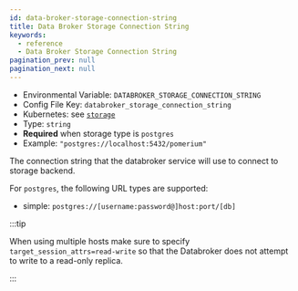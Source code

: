 ```yaml
---
id: data-broker-storage-connection-string
title: Data Broker Storage Connection String
keywords:
  - reference
  - Data Broker Storage Connection String
pagination_prev: null
pagination_next: null
---
```


- Environmental Variable: `DATABROKER_STORAGE_CONNECTION_STRING`
- Config File Key: `databroker_storage_connection_string`
- Kubernetes: see [`storage`](/docs/deploy/k8s/reference#storage)
- Type: `string`
- **Required** when storage type is `postgres`
- Example: `"postgres://localhost:5432/pomerium"`

The connection string that the databroker service will use to connect to storage backend.

For `postgres`, the following URL types are supported:

- simple: `postgres://[username:password@]host:port/[db]`

:::tip

When using multiple hosts make sure to specify `target_session_attrs=read-write` so that the Databroker does not attempt to write to a read-only replica.

:::
